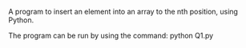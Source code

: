 A program to insert an element into an array to the nth position, using Python.

The program can be run by using the command:
python Q1.py
